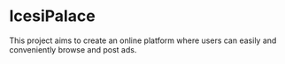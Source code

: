 # IcesiPalace
This project aims to create an online platform where users can easily and conveniently browse and post ads.
